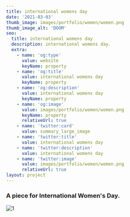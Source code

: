 ```yaml
---
title: international womens day
date: '2021-03-03'
thumb_image: images/portfolio/women/women.png
thumb_image_alt: 'DOOM'
seo:
  title: international womens day
  description: international womens day.
  extra:
    - name: 'og:type'
      value: website
      keyName: property
    - name: 'og:title'
      value: international womens day
      keyName: property
    - name: 'og:description'
      value: international womens day
      keyName: property
    - name: 'og:image'
      value: images/portfolio/women/women.png
      keyName: property
      relativeUrl: true
    - name: 'twitter:card'
      value: summary_large_image
    - name: 'twitter:title'
      value: international womens day
    - name: 'twitter:description'
      value: international womens day
    - name: 'twitter:image'
      value: images/portfolio/women/women.png
      relativeUrl: true
layout: project
---
```

### A piece for International Women's Day.
![1](/images/portfolio/women/women.png)
